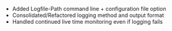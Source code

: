 - Added Logfile-Path command line + configuration file option
- Consolidated/Refactored logging method and output format
- Handled continued live time monitoring even if logging fails